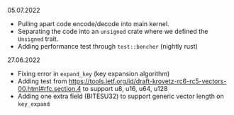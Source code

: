 05.07.2022

* Pulling apart code encode/decode into main kernel.
* Separating the code into an `unsigned` crate where 
  we defined the `Unsigned` trait.
* Adding performance test through `test::bencher` (nightly rust)

27.06.2022

* Fixing error in `expand_key` (key expansion algorithm)
* Adding test from
  https://tools.ietf.org/id/draft-krovetz-rc6-rc5-vectors-00.html#rfc.section.4
  to support u8, u16, u64, u128
* Adding one extra field (BITESU32) to support generic vector length on
 `key_expand`

